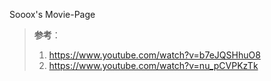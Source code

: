 Sooox's Movie-Page  

> **参考**：
>
> 1. https://www.youtube.com/watch?v=b7eJQSHhuO8
> 2. https://www.youtube.com/watch?v=nu_pCVPKzTk